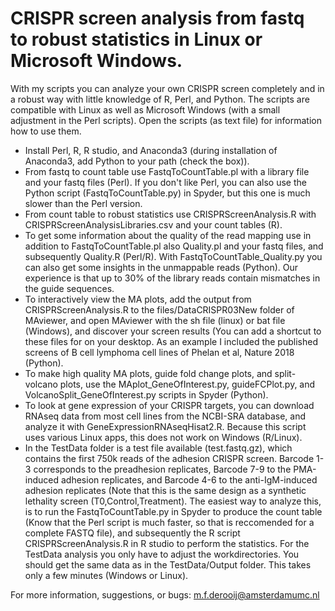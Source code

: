 # CRISPR screen analysis from fastq to robust statistics in Linux or Microsoft Windows.
With my scripts you can analyze your own CRISPR screen completely and in a robust way with little knowledge of R, Perl, and Python. 
The scripts are compatible with Linux as well as Microsoft Windows (with a small adjustment in the Perl scripts).
Open the scripts (as text file) for information how to use them.
- Install Perl, R, R studio, and Anaconda3 (during installation of Anaconda3, add Python to your path (check the box)).
- From fastq to count table use FastqToCountTable.pl with a library file and your fastq files (Perl). 
If you don't like Perl, you can also use the Python script (FastqToCountTable.py) in Spyder, but this one is much slower than the Perl  version.
- From count table to robust statistics use CRISPRScreenAnalysis.R with CRISPRScreenAnalysisLibraries.csv and your count tables (R).
- To get some information about the quality of the read mapping use in addition to FastqToCountTable.pl also Quality.pl and your fastq files, and subsequently Quality.R (Perl/R). With FastqToCountTable_Quality.py you can also get some insights in the unmappable reads (Python). Our experience is that up to 30% of the library reads contain mismatches in the guide sequences.
- To interactively view the MA plots, add the output from CRISPRScreenAnalysis.R to the files/DataCRISPR03New folder of MAviewer, and open MAviewer with the sh file (linux) or bat file (Windows), and discover your screen results (You can add a shortcut to these files for on your desktop. As an example I included the published screens of B cell lymphoma cell lines of Phelan et al, Nature 2018 (Python).
- To make high quality MA plots, guide fold change plots, and split-volcano plots, use the MAplot_GeneOfInterest.py, guideFCPlot.py, and VolcanoSplit_GeneOfInterest.py scripts in Spyder (Python).
- To look at gene expression of your CRISPR targets, you can download RNAseq data from most cell lines from the NCBI-SRA database, and analyze it with GeneExpressionRNAseqHisat2.R. Because this script uses various Linux apps, this does not work on Windows (R/Linux).
- In the TestData folder is a test file available (test.fastq.gz), which contains the first 750k reads of the adhesion CRISPR screen. Barcode 1-3 corresponds to the preadhesion replicates, Barcode 7-9 to the PMA-induced adhesion replicates, and Barcode 4-6 to the anti-IgM-induced adhesion replicates (Note that this is the same design as a synthetic lethality screen (T0,Control,Treatment). The easiest way to analyze this, is to run the FastqToCountTable.py in Spyder to produce the count table (Know that the Perl script is much faster, so that is reccomended for a complete FASTQ file), and subsequently the R script CRISPRScreenAnalysis.R in R studio to perform the statistics. For the TestData analysis you only have to adjust the workdirectories. You should get the same data as in the TestData/Output folder. This takes only a few minutes (Windows or Linux).

For more information, suggestions, or bugs: m.f.derooij@amsterdamumc.nl
